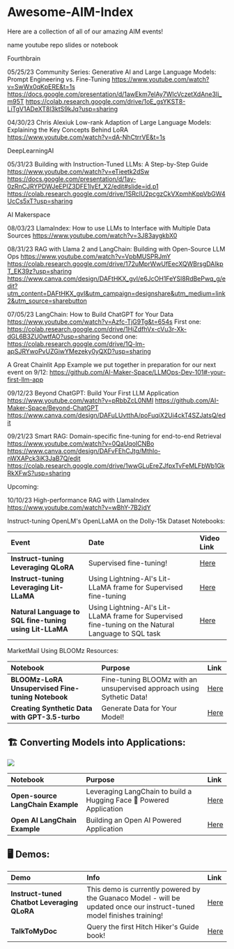 # Awesome-AIM-Index
Here are a collection of all of our amazing AIM events!


name
youtube
repo
slides or notebook



Fourthbrain

05/25/23
Community Series: Generative AI and Large Language Models: Prompt Engineering vs. Fine-Tuning
https://www.youtube.com/watch?v=SwWx0qKpERE&t=1s
https://docs.google.com/presentation/d/1awEkm7elAy7WlcVczetXdAne3Ii_m95T
https://colab.research.google.com/drive/1oE_gsYKST8-LiTgV1ADeXT8l3ktS9kJq?usp=sharing




04/30/23
Chris Alexiuk
Low-rank Adaption of Large Language Models: Explaining the Key Concepts Behind LoRA
https://www.youtube.com/watch?v=dA-NhCtrrVE&t=1s




DeepLearningAI








05/31/23
Building with Instruction-Tuned LLMs: A Step-by-Step Guide
https://www.youtube.com/watch?v=eTieetk2dSw
https://docs.google.com/presentation/d/1ay-0zRnCJRYPDWJeEPIZ3DFE1lyEf_X2/edit#slide=id.p1
https://colab.research.google.com/drive/1SRclU2pcgzCkVXpmhKppVbGW4UcCs5xT?usp=sharing



AI Makerspace



08/03/23
LlamaIndex: How to use LLMs to Interface with Multiple Data Sources
https://www.youtube.com/watch?v=3J83aygkbX0


08/31/23
RAG with Llama 2 and LangChain: Building with Open-Source LLM Ops
https://www.youtube.com/watch?v=VpbMUSPRJmY
https://colab.research.google.com/drive/172uMprWwUfEecXQWBrsgDAlkpT_EK39z?usp=sharing
https://www.canva.com/design/DAFtHKX_gvI/e6JcOH1FeYSl8RdBePwq_g/edit?utm_content=DAFtHKX_gvI&utm_campaign=designshare&utm_medium=link2&utm_source=sharebutton


07/05/23
LangChain: How to Build ChatGPT for Your Data
https://www.youtube.com/watch?v=Azfc-TjG9Tg&t=654s
First one: https://colab.research.google.com/drive/1HjZdfhVx-cVu3r-Xk-dGL6B3ZU0wtfAO?usp=sharing
Second one: https://colab.research.google.com/drive/1Q-lm-apSJRYwoPvUZGiwYMezeky0yQXD?usp=sharing

A Great Chainlit App Example we put together in preparation for our next event on 9/12:
https://github.com/AI-Maker-Space/LLMOps-Dev-101#-your-first-llm-app


09/12/23
Beyond ChatGPT: Build Your First LLM Application
https://www.youtube.com/watch?v=pRbbZcL0NMI
https://github.com/AI-Maker-Space/Beyond-ChatGPT
https://www.canva.com/design/DAFuLUvtthA/poFuqiX2Ui4ckT4SZJatsQ/edit



09/21/23
Smart RAG: Domain-specific fine-tuning for end-to-end Retrieval
https://www.youtube.com/watch?v=0QaUqoICNBo
https://www.canva.com/design/DAFvFEhCJtg/Mthlo-nWXAPck3iK3JaB7Q/edit
https://colab.research.google.com/drive/1wwGLuEreZJfpxTvFeMLFbWb1GkRkXFwS?usp=sharing



Upcoming:

10/10/23
High-performance RAG with LlamaIndex
https://www.youtube.com/watch?v=wBhY-7B2jdY









Instruct-tuning OpenLM's OpenLLaMA on the Dolly-15k Dataset Notebooks:

| Event | Date | Video Link                                                                                            |
| :-------- | :-------- | :------------------------------------------------------------------------------------------------ |
|  **Instruct-tuning Leveraging QLoRA**  | Supervised fine-tuning! | [Here](https://colab.research.google.com/drive/1SRclU2pcgzCkVXpmhKppVbGW4UcCs5xT?usp=sharing) |
|  **Instruct-tuning Leveraging Lit-LLaMA**  | Using Lightning-AI's Lit-LLaMA frame for Supervised fine-tuning  | [Here](https://colab.research.google.com/drive/1a9OaXVFwrVp-OznIXsbzYuhSHr6TLamy?usp=sharing)   |
|  **Natural Language to SQL fine-tuning using Lit-LLaMA**  | Using Lightning-AI's Lit-LLaMA frame for Supervised fine-tuning on the Natural Language to SQL task  | [Here](https://colab.research.google.com/drive/1oE_gsYKST8-LiTgV1ADeXT8l3ktS9kJq?usp=sharing)   |

MarketMail Using BLOOMz Resources:

| Notebook | Purpose | Link                                                                                           |
| :-------- | :-------- | :------------------------------------------------------------------------------------------------ |
|  **BLOOMz-LoRA Unsupervised Fine-tuning Notebook**  | Fine-tuning BLOOMz with an unsupervised approach using Sythetic Data! | [Here](https://colab.research.google.com/drive/1ARmlaZZaKyAg6HTi57psFLPeh0hDRcPX?usp=sharing) |
|  **Creating Synthetic Data with GPT-3.5-turbo**  | Generate Data for Your Model! | [Here](https://colab.research.google.com/drive/1nsyT9ssUWUWTc_TQ2rykuVtedA7QobA-?usp=sharing)   |

## 🏗️ Converting Models into Applications:

<img src="https://i.imgur.com/NxcHZkj.png" 
     height="auto"/>

| Notebook | Purpose | Link                                                                                           |
| :-------- | :-------- | :------------------------------------------------------------------------------------------------ |
|  **Open-source LangChain Example**  | Leveraging LangChain to build a Hugging Face 🤗 Powered Application | [Here](https://colab.research.google.com/drive/1nz_P1dG1hpE2WIJ6Y2CKIO4BKhh-vlVH?usp=sharing) |
|  **Open AI LangChain Example**  | Building an Open AI Powered Application | [Here](https://colab.research.google.com/drive/1iwuPo2UjK50cNdkIqbiBWB_zBc7XN5Vl?usp=sharing)   |

## 🖥️ Demos:

| Demo | Info | Link                                                                                           |
| :-------- | :-------- | :------------------------------------------------------------------------------------------------ |
|  **Instruct-tuned Chatbot Leveraging QLoRA**  | This demo is currently powered by the Guanaco Model - will be updated once our instruct-tuned model finishes training! | [Here](https://huggingface.co/spaces/FourthBrainGenAI/DeepLearningAIDemoChatBot) |
|  **TalkToMyDoc**  | Query the first Hitch Hiker's Guide book! | [Here](https://huggingface.co/spaces/FourthBrainGenAI/TalkToMyDoc-Hitch-Hikers-Guide)   |
